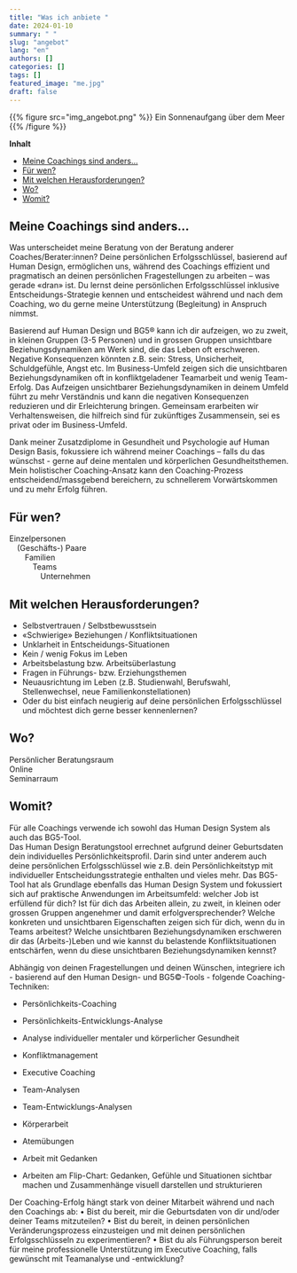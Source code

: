 ```yaml
---
title: "Was ich anbiete "
date: 2024-01-10
summary: " "
slug: "angebot"
lang: "en"
authors: []
categories: []
tags: []
featured_image: "me.jpg"
draft: false
---
```


{{% figure src="img_angebot.png" %}} Ein Sonnenaufgang über dem Meer {{% /figure %}} 
<br>

**Inhalt**  
- [Meine Coachings sind anders...](#meine-coachings-sind-anders)
- [Für wen?](#für-wen)
- [Mit welchen Herausforderungen?](#mit-welchen-herausforderungen)
- [Wo?](#wo)
- [Womit?](#womit)


## Meine Coachings sind anders...
Was unterscheidet meine Beratung von der Beratung anderer Coaches/Berater:innen?
Deine persönlichen Erfolgsschlüssel, basierend auf Human Design, ermöglichen uns, während des Coachings effizient und pragmatisch an deinen persönlichen Fragestellungen zu arbeiten – was gerade «dran» ist. Du lernst deine persönlichen Erfolgsschlüssel inklusive Entscheidungs-Strategie kennen und entscheidest während und nach dem Coaching, wo du gerne meine Unterstützung (Begleitung) in Anspruch nimmst.

Basierend auf Human Design und BG5® kann ich dir aufzeigen, wo zu zweit, in kleinen Gruppen (3-5 Personen) und in grossen Gruppen unsichtbare Beziehungsdynamiken am Werk sind, die das Leben oft erschweren. Negative Konsequenzen könnten z.B. sein: Stress, Unsicherheit, Schuldgefühle, Angst etc. Im Business-Umfeld zeigen sich die unsichtbaren Beziehungsdynamiken oft in konfliktgeladener Teamarbeit und wenig Team-Erfolg. Das Aufzeigen unsichtbarer Beziehungsdynamiken in deinem Umfeld führt zu mehr Verständnis und kann die negativen Konsequenzen reduzieren und dir Erleichterung bringen. Gemeinsam erarbeiten wir Verhaltensweisen, die hilfreich sind für zukünftiges Zusammensein, sei es privat oder im Business-Umfeld.

Dank meiner Zusatzdiplome in Gesundheit und Psychologie auf Human Design Basis, fokussiere ich während meiner Coachings – falls du das wünschst - gerne auf deine mentalen und körperlichen Gesundheitsthemen. 
Mein holistischer Coaching-Ansatz kann den Coaching-Prozess entscheidend/massgebend bereichern, zu schnellerem Vorwärtskommen und zu mehr Erfolg führen.

## Für wen?
Einzelpersonen  
&emsp;(Geschäfts-) Paare  
&emsp;&emsp;Familien  
&emsp;&emsp;&emsp;Teams  
&emsp;&emsp;&emsp;&emsp;Unternehmen  

## Mit welchen Herausforderungen?
- Selbstvertrauen / Selbstbewusstsein 
- «Schwierige» Beziehungen / Konfliktsituationen 
- Unklarheit in Entscheidungs-Situationen 
- Kein / wenig Fokus im Leben
- Arbeitsbelastung bzw. Arbeitsüberlastung
- Fragen in Führungs- bzw. Erziehungsthemen
- Neuausrichtung im Leben (z.B. Studienwahl, Berufswahl, Stellenwechsel, neue Familienkonstellationen) 
- Oder du bist einfach neugierig auf deine persönlichen Erfolgsschlüssel und möchtest dich gerne besser kennenlernen?

## Wo?
Persönlicher Beratungsraum  
Online  
Seminarraum  

## Womit?
Für alle Coachings verwende ich sowohl das Human Design System als auch das BG5-Tool.  
Das Human Design Beratungstool errechnet aufgrund deiner Geburtsdaten dein individuelles Persönlichkeitsprofil. Darin sind unter anderem auch deine persönlichen Erfolgsschlüssel wie z.B. dein Persönlichkeitstyp mit individueller Entscheidungsstrategie enthalten und vieles mehr.
Das BG5-Tool hat als Grundlage ebenfalls das Human Design System und fokussiert sich auf praktische Anwendungen im Arbeitsumfeld: welcher Job ist erfüllend für dich? Ist für dich das Arbeiten allein, zu zweit, in kleinen oder grossen Gruppen angenehmer und damit erfolgversprechender? Welche konkreten und unsichtbaren Eigenschaften zeigen sich für dich, wenn du in Teams arbeitest? Welche unsichtbaren Beziehungsdynamiken erschweren dir das (Arbeits-)Leben und wie kannst du belastende Konfliktsituationen entschärfen, wenn du diese unsichtbaren Beziehungsdynamiken kennst?

Abhängig von deinen Fragestellungen und deinen Wünschen, integriere ich - basierend auf den Human Design- und BG5©-Tools - folgende Coaching-Techniken: 
- Persönlichkeits-Coaching
- Persönlichkeits-Entwicklungs-Analyse
- Analyse individueller mentaler und körperlicher Gesundheit <br>

- Konfliktmanagement <br>

- Executive Coaching
- Team-Analysen
- Team-Entwicklungs-Analysen <br>

- Körperarbeit <br>

- Atemübungen <br>

- Arbeit mit Gedanken <br>

- Arbeiten am Flip-Chart: Gedanken, Gefühle und Situationen sichtbar machen und Zusammenhänge visuell darstellen und strukturieren <br>


Der Coaching-Erfolg hängt stark von deiner Mitarbeit während und nach den Coachings ab: 
•	Bist du bereit, mir die Geburtsdaten von dir und/oder deiner Teams mitzuteilen? 
•	Bist du bereit, in deinen persönlichen Veränderungsprozess einzusteigen und mit deinen persönlichen Erfolgsschlüsseln zu experimentieren?
•	Bist du als Führungsperson bereit für meine professionelle Unterstützung im Executive Coaching, falls gewünscht mit Teamanalyse und -entwicklung?

